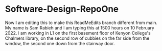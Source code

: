 # Software-Design-RepoOne



Now I am editing this to make this ReadMeEdits branch different from main.  My name is Sam Rabieh and I am typing this at 1500 hours on 10 February 2022.  I am working in L1 on the first basement floor of Kenyon College's Chalmers library, on the second row of cubbies on the far side from the window, the second one down from the stairway door.
